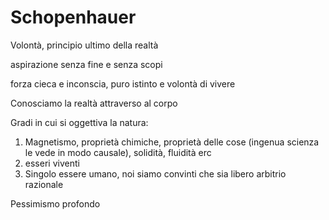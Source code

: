 # Schopenhauer

Volontà, principio ultimo della realtà

aspirazione senza fine e senza scopi

forza cieca e inconscia, puro istinto e volontà di vivere

Conosciamo la realtà attraverso al corpo

Gradi in cui si oggettiva la natura:

1. Magnetismo, proprietà chimiche, proprietà delle cose (ingenua scienza le vede in modo causale), solidità, fluidità erc
2. esseri viventi
3. Singolo essere umano, noi siamo convinti che sia libero arbitrio razionale


Pessimismo profondo
<!--stackedit_data:
eyJoaXN0b3J5IjpbLTI4MzU0MjU4MCwzNzc0NzIyMzRdfQ==
-->